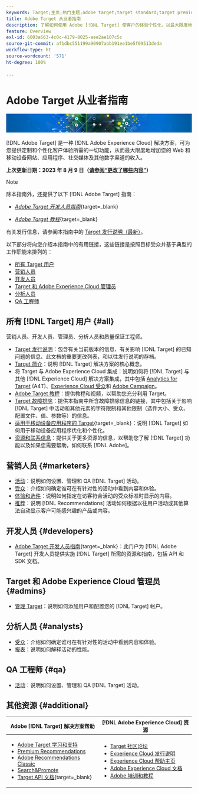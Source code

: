 ```yaml
---
keywords: Target;主页;热门主题;adobe target;target standard;target premium;target 文档;adobe target 文档;
title: Adobe Target 从业者指南
description: 了解如何使用 Adobe [!DNL Target] 使客户的体验个性化，以最大限度地提高您的网站和移动网站、应用程序和其他数字渠道的收入。
feature: Overview
exl-id: 6003a663-4c0c-4179-8025-aee2ae107c5c
source-git-commit: af1dbc551199a90907abb191ee1be5f09513deda
workflow-type: ht
source-wordcount: '571'
ht-degree: 100%

---
```


# Adobe Target 从业者指南

![横幅](assets/target-home-banner-simple.png)

[!DNL Adobe Target] 是一种 [!DNL Adobe Experience Cloud] 解决方案，可为您提供定制和个性化客户体验所需的一切功能，从而最大限度地增加您的 Web 和移动设备网站、应用程序、社交媒体及其他数字渠道的收入。

**上次更新日期：2023 年 8 月 9 日（[请参阅“更改了哪些内容”](r-release-notes/doc-change.md)）**

>[!NOTE]
>
>除本指南外，还提供了以下 [!DNL Adobe Target] 指南：
>
>- [*Adobe Target 开发人员指南*](https://experienceleague.adobe.com/docs/target-dev/developer/overview.html?lang=zh-Hans){target=_blank}
>
>- [*Adobe Target 教程*](https://experienceleague.adobe.com/docs/target-learn/tutorials/overview.html?lang=zh-Hans){target=_blank}
>
>有关发行信息，请参阅本指南中的 [Target 发行说明（最新）](/help/main/r-release-notes/release-notes.md)。

以下部分将向您介绍本指南中的有用链接，这些链接是按照目标受众并基于典型的工作职能来排列的：

- [所有 Target 用户](#all)
- [营销人员](#marketers)
- [开发人员](#developers)
- [Target 和 Adobe Experience Cloud 管理员](#admins)
- [分析人员](#analysts)
- [QA 工程师](#qa)

## 所有 [!DNL Target] 用户 {#all}

营销人员、开发人员、管理员、分析人员和质量保证工程师。

- [Target 发行说明](r-release-notes/release-notes.md)：包含有关当前版本的信息、有关影响 [!DNL Target] 的已知问题的信息、此文档的重要更改列表，和以往发行说明的存档。
- [Target 简介](c-intro/intro.md)：说明 [!DNL Target] 解决方案的核心概念。
- 将 Target 与 Adobe Experience Cloud 集成：说明如何将 [!DNL Target] 与其他 [!DNL Experience Cloud] 解决方案集成，其中包括 [Analytics for Target](/help/main/c-integrating-target-with-mac/a4t/a4t.md) (A4T)、[Experience Cloud 受众](/help/main/c-integrating-target-with-mac/mmp.md)和 [Adobe Campaign](/help/main/c-integrating-target-with-mac/campaign-and-target.md)。
- [Adobe Target 教程](https://experienceleague.adobe.com/docs/target-learn/tutorials/overview.html?lang=zh-Hans)：提供教程和视频，以帮助您充分利用 Target。
- [Target 故障排除](r-troubleshooting-target/troubleshooting-target.md)：提供本指南中所含故障排除信息的链接，其中包括关于影响 [!DNL Target] 中活动和其他元素的字符限制和其他限制（选件大小、受众、配置文件、值、参数等）的信息。
- [适用于移动设备应用程序的 Target](https://experienceleague.adobe.com/docs/target-dev/developer/mobile-apps/overview.html?lang=zh-Hans){target=_blank}：说明 [!DNL Target] 如何用于移动设备应用程序优化和个性化。
- [资源和联系信息](cmp-resources-and-contact-information.md)：提供关于更多资源的信息，以帮助您了解 [!DNL Target] 功能以及如果您需要帮助，如何联系 [!DNL Adobe]。

## 营销人员 {#marketers}

- [活动](c-activities/activities.md)：说明如何设置、管理和 QA [!DNL Target] 活动。
- [受众](c-target/target.md)：介绍如何确定谁可在有针对性的活动中看到内容和体验。
- [体验和选件](c-experiences/experiences.md)：说明如何指定在访客符合活动的受众标准时显示的内容。
- [推荐](c-recommendations/recommendations.md)：说明 [!DNL Recommendations] 活动如何根据以往用户活动或其他算法自动显示客户可能感兴趣的产品或内容。

## 开发人员 {#developers}

- [Adobe Target 开发人员指南](https://experienceleague.adobe.com/docs/target-dev/developer/overview.html?lang=zh-Hans){target=_blank}：此门户为 [!DNL Adobe Target] 开发人员提供实施 [!DNL Target] 所需的资源和指南，包括 API 和 SDK 文档。

## Target 和 Adobe Experience Cloud 管理员 {#admins}

- [管理 Target](administrating-target/administrating-target.md)：说明如何添加用户和配置您的 [!DNL Target] 帐户。

## 分析人员 {#analysts}

- [受众](c-target/target.md)：介绍如何确定谁可在有针对性的活动中看到内容和体验。
- [报表](c-reports/reports.md)：说明如何解释活动的性能。

## QA 工程师 {#qa}

- [活动](c-activities/activities.md)：说明如何设置、管理和 QA [!DNL Target] 活动。

## 其他资源 {#additional}

| Adobe [!DNL Target] 解决方案帮助 | [!DNL Adobe Experience Cloud] 资源 |
|--- |--- |
| <ul><li>[Adobe Target 学习和支持](https://helpx.adobe.com/cn/support/target.html)</li><li>[Premium Recommendations](c-recommendations/recommendations.md)</li><li>[Adobe Recommendations Classic](/help/main/assets/adobe-recommendations-classic.pdf)</li><li>[Search&amp;Promote](https://experienceleague.adobe.com/docs/search-promote/using/sp-home.html?lang=zh-Hans)</li><li>[Target API 文档](https://experienceleague.adobe.com/docs/target-dev/developer/api/target-api-overview.html?lang=zh-Hans){target=_blank}</li></ul> | <ul><li>[Target 社区论坛](https://forums.adobe.com/community/experience-cloud/marketing-cloud/target)</li><li>[Experience Cloud 发行说明](https://experienceleague.adobe.com/docs/release-notes/experience-cloud/current.html?lang=zh-Hans)</li><li>[Experience Cloud 帮助主页](https://helpx.adobe.com/cn/support/experience-cloud.html)</li><li>[Adobe Experience Cloud 文档](https://experienceleague.adobe.com/docs/experience-cloud/user-guides/home.html?lang=zh-Hans)</li><li>[Adobe 培训和教程](https://helpx.adobe.com/cn/learning.html?promoid=KAUDK)</li></ul> |  |
